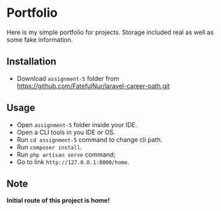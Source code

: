 # Portfolio

Here is my simple portfolio for projects. Storage included real as well as some fake information.

## Installation

* Download `assignment-5` folder from https://github.com/FatefulNur/laravel-career-path.git

## Usage

* Open `assignment-5` folder inside your IDE.
* Open a CLI tools in you IDE or OS.
* Run `cd assignment-5` command to change cli path.
* Run `composer install`.
* Run `php artisan serve` command;
* Go to link `http://127.0.0.1:8000/home`.

## Note

**Initial route of this project is home!**
